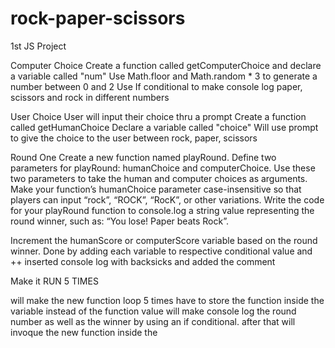 # rock-paper-scissors
1st JS Project

Computer Choice
Create a function called getComputerChoice and declare a variable called "num"
Use Math.floor and Math.random * 3 to generate a number between 0 and 2
Use If conditional to make console log paper, scissors and rock in different numbers

User Choice
User will input their choice thru a prompt
Create a function called getHumanChoice
Declare a variable called "choice"
Will use prompt to give the choice to the user between rock, paper, scissors

Round One
Create a new function named playRound.
Define two parameters for playRound: humanChoice and computerChoice. Use these two parameters to take the human and computer choices as arguments.
Make your function’s humanChoice parameter case-insensitive so that players can input “rock”, “ROCK”, “RocK”, or other variations.
Write the code for your playRound function to console.log a string value representing the round winner, such as: “You lose! Paper beats Rock”.

Increment the humanScore or computerScore variable based on the round winner.
Done by adding each variable to respective conditional value and ++
inserted console log with backsicks and added the comment

Make it RUN 5 TIMES

will make the new function loop 5 times
have to store the function inside the variable instead of the function value
will make console log the round number as well as the winner by using an if conditional.
after that will invoque the new function inside the 
